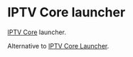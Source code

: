 # IPTV Core launcher

[IPTV Core](https://play.google.com/store/apps/details?id=ru.iptvremote.android.iptv.core) launcher.

Alternative to [IPTV Core Launcher](https://play.google.com/store/apps/details?id=ru.iptvremote.android.iptv.core.launcher).
